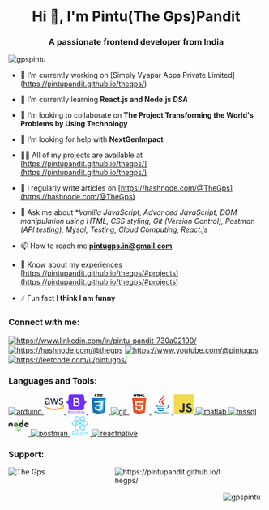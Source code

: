 <h1 align="center">Hi 👋, I'm Pintu(The Gps)Pandit</h1>
<h3 align="center">A passionate frontend developer from  India</h3>

<p align="left"> <img src="https://komarev.com/ghpvc/?username=gpspintu&label=Profile%20views&color=0e75b6&style=flat" alt="gpspintu" /> </p>

- 🔭 I’m currently working on [Simply Vyapar Apps Private Limited] (https://pintupandit.github.io/thegps/)

- 🌱 I’m currently learning **React.js and Node.js *DSA***

- 👯 I’m looking to collaborate on **The Project Transforming the World's Problems by Using Technology**

- 🤝 I’m looking for help with **NextGenImpact**

- 👨‍💻 All of my projects are available at [https://pintupandit.github.io/thegps/](https://pintupandit.github.io/thegps/)

- 📝 I regularly write articles on [https://hashnode.com/@TheGps](https://hashnode.com/@TheGps)

- 💬 Ask me about **Vanilla JavaScript, Advanced JavaScript, DOM manipulation using HTML, CSS styling, Git (Version Control), Postman (API testing), Mysql, Testing, Cloud Computing, React.js*

- 📫 How to reach me **pintugps.in@gmail.com**

- 📄 Know about my experiences [https://pintupandit.github.io/thegps/#projects](https://pintupandit.github.io/thegps/#projects)

- ⚡ Fun fact **I think I am funny**

<h3 align="left">Connect with me:</h3>
<p align="left">
<a href="https://linkedin.com/in/https://www.linkedin.com/in/pintu-pandit-730a02190/" target="blank"><img align="center" src="https://raw.githubusercontent.com/rahuldkjain/github-profile-readme-generator/master/src/images/icons/Social/linked-in-alt.svg" alt="https://www.linkedin.com/in/pintu-pandit-730a02190/" height="30" width="40" /></a>
<a href="https://hashnode.com/https://hashnode.com/@thegps" target="blank"><img align="center" src="https://raw.githubusercontent.com/rahuldkjain/github-profile-readme-generator/master/src/images/icons/Social/hashnode.svg" alt="https://hashnode.com/@thegps" height="30" width="40" /></a>
<a href="https://www.youtube.com/c/https://www.youtube.com/@pintugps" target="blank"><img align="center" src="https://raw.githubusercontent.com/rahuldkjain/github-profile-readme-generator/master/src/images/icons/Social/youtube.svg" alt="https://www.youtube.com/@pintugps" height="30" width="40" /></a>
<a href="https://www.leetcode.com/https://leetcode.com/u/pintugps/" target="blank"><img align="center" src="https://raw.githubusercontent.com/rahuldkjain/github-profile-readme-generator/master/src/images/icons/Social/leet-code.svg" alt="https://leetcode.com/u/pintugps/" height="30" width="40" /></a>
</p>

<h3 align="left">Languages and Tools:</h3>
<p align="left"> <a href="https://www.arduino.cc/" target="_blank" rel="noreferrer"> <img src="https://cdn.worldvectorlogo.com/logos/arduino-1.svg" alt="arduino" width="40" height="40"/> </a> <a href="https://aws.amazon.com" target="_blank" rel="noreferrer"> <img src="https://raw.githubusercontent.com/devicons/devicon/master/icons/amazonwebservices/amazonwebservices-original-wordmark.svg" alt="aws" width="40" height="40"/> </a> <a href="https://getbootstrap.com" target="_blank" rel="noreferrer"> <img src="https://raw.githubusercontent.com/devicons/devicon/master/icons/bootstrap/bootstrap-plain-wordmark.svg" alt="bootstrap" width="40" height="40"/> </a> <a href="https://www.w3schools.com/css/" target="_blank" rel="noreferrer"> <img src="https://raw.githubusercontent.com/devicons/devicon/master/icons/css3/css3-original-wordmark.svg" alt="css3" width="40" height="40"/> </a> <a href="https://git-scm.com/" target="_blank" rel="noreferrer"> <img src="https://www.vectorlogo.zone/logos/git-scm/git-scm-icon.svg" alt="git" width="40" height="40"/> </a> <a href="https://www.w3.org/html/" target="_blank" rel="noreferrer"> <img src="https://raw.githubusercontent.com/devicons/devicon/master/icons/html5/html5-original-wordmark.svg" alt="html5" width="40" height="40"/> </a> <a href="https://www.java.com" target="_blank" rel="noreferrer"> <img src="https://raw.githubusercontent.com/devicons/devicon/master/icons/java/java-original.svg" alt="java" width="40" height="40"/> </a> <a href="https://developer.mozilla.org/en-US/docs/Web/JavaScript" target="_blank" rel="noreferrer"> <img src="https://raw.githubusercontent.com/devicons/devicon/master/icons/javascript/javascript-original.svg" alt="javascript" width="40" height="40"/> </a> <a href="https://www.mathworks.com/" target="_blank" rel="noreferrer"> <img src="https://upload.wikimedia.org/wikipedia/commons/2/21/Matlab_Logo.png" alt="matlab" width="40" height="40"/> </a> <a href="https://www.microsoft.com/en-us/sql-server" target="_blank" rel="noreferrer"> <img src="https://www.svgrepo.com/show/303229/microsoft-sql-server-logo.svg" alt="mssql" width="40" height="40"/> </a> <a href="https://nodejs.org" target="_blank" rel="noreferrer"> <img src="https://raw.githubusercontent.com/devicons/devicon/master/icons/nodejs/nodejs-original-wordmark.svg" alt="nodejs" width="40" height="40"/> </a> <a href="https://postman.com" target="_blank" rel="noreferrer"> <img src="https://www.vectorlogo.zone/logos/getpostman/getpostman-icon.svg" alt="postman" width="40" height="40"/> </a> <a href="https://reactjs.org/" target="_blank" rel="noreferrer"> <img src="https://raw.githubusercontent.com/devicons/devicon/master/icons/react/react-original-wordmark.svg" alt="react" width="40" height="40"/> </a> <a href="https://reactnative.dev/" target="_blank" rel="noreferrer"> <img src="https://reactnative.dev/img/header_logo.svg" alt="reactnative" width="40" height="40"/> </a> </p>

<h3 align="left">Support:</h3>
<p><a href="https://www.buymeacoffee.com/The Gps "> <img align="left" src="https://cdn.buymeacoffee.com/buttons/v2/default-yellow.png" height="50" width="210" alt="The Gps " /></a><a href="https://ko-fi.com/https://pintupandit.github.io/thegps/"> <img align="left" src="https://cdn.ko-fi.com/cdn/kofi3.png?v=3" height="50" width="210" alt="https://pintupandit.github.io/thegps/" /></a></p><br><br>

<p>&nbsp;<img align="center" src="https://github-readme-stats.vercel.app/api?username=gpspintu&show_icons=true&locale=en" alt="gpspintu" /></p>


